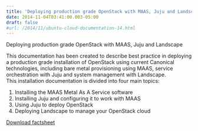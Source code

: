 ```yaml
---
title: 'Deploying production grade OpenStack with MAAS, Juju and Landscape'
date: 2014-11-04T03:41:00.003-05:00
draft: false
#url: /2014/11/ubuntu-cloud-documentation-14.html
---
```


Deploying production grade OpenStack with MAAS, Juju and Landscape

This documentation has been created to describe best practice in deploying a production grade installation of OpenStack using current Canonical technologies, including bare metal provisioning using MAAS, service orchestration with Juju and system management with Landscape.  
This installation documentation is divided into four main topics:  

1. Installing the MAAS Metal As A Service software
2. Installing Juju and configuring it to work with MAAS
3. Using Juju to deploy OpenStack
4. Deploying Landscape to manage your OpenStack cloud

[Download factsheet](https://askubuntu.com/questions/78314/how-do-i-deploy-an-openstack-cloud-with-juju)